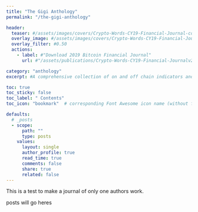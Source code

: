 ```yaml
---
title: "The Gigi Anthology"
permalink: "/the-gigi-anthology" 

header:
  teaser: #/assets/images/covers/Crypto-Words-CY19-Financial-Journal-cover-1000.png
  overlay_image: #/assets/images/covers/Crypto-Words-CY19-Financial-Journal-cover-header.png
  overlay_filter: #0.50
  actions:
    - label: #"Download 2019 Bitcoin Financial Journal"
      url: #"/assets/publications/Crypto-Words-CY19-Financial-Journalv2.pdf"

category: "anthology"
excerpt: #A comprehensive collection of on and off chain indicators and valuation models for Bitcoin.

toc: true
toc_sticky: false
toc_label: " Contents"
toc_icon: "bookmark"  # corresponding Font Awesome icon name (without fa prefix)

defaults:
  # _posts
  - scope:
      path: ""
      type: posts
    values:
      layout: single
      author_profile: true
      read_time: true
      comments: false
      share: true
      related: false
---
```


This is a test to make a journal of only one authors work.

posts will go heres